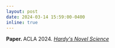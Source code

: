```yaml
---
layout: post
date: 2024-03-14 15:59:00-0400
inline: true
---
```


<strong>Paper. </strong>ACLA 2024. <em>[Hardy's Novel Science](https://www.acla.org/proof)</em>